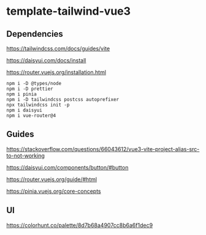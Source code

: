 # template-tailwind-vue3

## Dependencies

https://tailwindcss.com/docs/guides/vite

https://daisyui.com/docs/install

https://router.vuejs.org/installation.html

```shell
npm i -D @types/node
npm i -D prettier
npm i pinia
npm i -D tailwindcss postcss autoprefixer
npx tailwindcss init -p
npm i daisyui
npm i vue-router@4
```

## Guides

https://stackoverflow.com/questions/66043612/vue3-vite-project-alias-src-to-not-working

https://daisyui.com/components/button/#button

https://router.vuejs.org/guide/#html

https://pinia.vuejs.org/core-concepts

## UI

https://colorhunt.co/palette/8d7b68a4907cc8b6a6f1dec9

